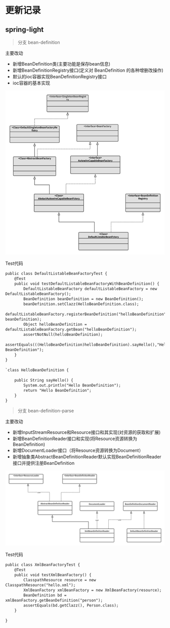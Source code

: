 # 更新记录

## spring-light

> 分支 bean-definition

主要改动

- 新增BeanDefinition类(主要功能是保存bean信息)
- 新增BeanDefinitionRegistry接口(定义对 BeanDefinition 的各种增删改操作)
- 默认的ioc容器实现BeanDefinitionRegistry接口
- ioc容器的基本实现

![](./images/simple-bean-factory.png)

Test代码

```
public class DefaultListableBeanFactoryTest {
    @Test
    public void testDefaultListableBeanFactoryWithBeanDefinition() {
        DefaultListableBeanFactory defaultListableBeanFactory = new DefaultListableBeanFactory();
        BeanDefinition beanDefinition = new BeanDefinition();
        beanDefinition.setClazz(HelloBeanDefinition.class);
        defaultListableBeanFactory.registerBeanDefinition("helloBeanDefinition", beanDefinition);
        Object helloBeanDefinition = defaultListableBeanFactory.getBean("helloBeanDefinition");
        assertNotNull(helloBeanDefinition);
        assertEquals(((HelloBeanDefinition)helloBeanDefinition).sayHello(),"Hello BeanDefinition");
    }
}

`class HelloBeanDefinition {

    public String sayHello() {
        System.out.println("Hello BeanDefinition");
        return "Hello BeanDefinition";
    }
}
```

> 分支 bean-definition-parse

主要改动

- 新增InputStreamResource和Resource接口和其实现(对资源的获取和扩展)
- 新增BeanDefinitionReader接口和实现(将Resource资源转换为BeanDefinition)
- 新增DocumentLoader接口（将Resource资源转换为Document）
- 新增抽象类AbstractBeanDefinitionReader默认实现BeanDefinitionReader接口并提供注册BeanDefinition

![](images/bean-dfinition-reader.png)

Test代码

```
public class XmlBeanFactoryTest {
    @Test
    public void testXmlBeanFactory() {
        ClasspathResource resource = new ClasspathResource("hello.xml");
        XmlBeanFactory xmlBeanFactory = new XmlBeanFactory(resource);
        BeanDefinition bd = xmlBeanFactory.getBeanDefinition("person");
        assertEquals(bd.getClazz(), Person.class);
    }

}
```